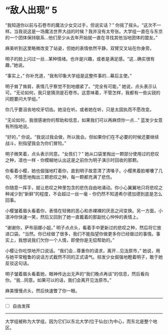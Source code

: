 # “敌人出现” 5

“我知道你以前与石卷市的魔法少女交过手，但说实话？” 你摇了摇头。“这次不一样。当我说这是一场魔法世界大战的时候？我并没有太夸张。大学组一直在与东京的一个团体保持联系...他们至少从去年开始就一直在寻找其他当地团体的盟友。”

麻美听到这里略微改变了站姿，但她的表情依然平静，双臂交叉站在你身旁。

明子的脸上闪过一丝...某种情绪。也许是兴趣，或者是满足感。“这...确实很有趣，”她说。

“事实上，” 你补充道，“我有印象大学组是这整件事的...幕后主使。”

明子耸了耸肩，表情几乎察觉不到地绷紧了。“完全有可能，” 她说，点头表示认可。“无论如何，我只是猜测是石卷市。这意味着，不管怎样，我都有一些尖锐的问题要问大学组。”

你几乎要沮丧地咬牙切齿。她没在听。或者她在听，只是太固执而不愿改变。

“无论如何，我很感谢你的帮助和信息，如果我们可以再麻烦你一点...” 蓝发少女意有所指地说。

“好的，” 你说。“我说过我会做，所以我会。但如果你们在不必要的时候还要继续战斗，别指望我会为你们冒险。”

明子微笑着，点头表示同意。“女孩们？” 她从口袋里掏出一颗部分使用过的悲叹之种，凛也一样 - 你模糊地认出这是之前你为明子演示时回收的那颗。

你看着小樱，她也倔强地盯着你，直到明子故意清了清嗓子。小樱黑着脸嘟囔了几句，不情愿地掏出三颗悲叹之种，每一颗都充满了悲伤。

你随意一挥手，就让悲叹之种里包含的悲伤自由地涌动。你小心翼翼地只将悲叹之种减少到“新鲜”的程度，不会超过一丝一毫 - 你仍然不知道希尔德加德到底是怎么回事。

小樱皱着眉头看着你，表情在轻微的恶心和赤裸裸的厌恶之间变换。另一方面，小凛冲你快速一笑，然后又回到了她一直戴着的那副忧心忡忡的表情上。

“谢谢你，萨布丽娜小姐，” 明子点点头，看着手中更新过的悲叹之种，然后将它放进口袋。“当然。你已经做了很多，我们不能指望你做更多你已经做过的事情。事实上，我想说我们欠你一个人情，即使你是无偿帮助的。”

小樱让你吃惊地开口说话。“我们会...尊重你的请求，离开...见泷原市，” 她说，用与她平常粗鲁的说话方式截然不同的正式语气。棕发少女倔强地瞪着明子，敢于她反驳这句话。

明子皱着眉头看着她，眼神传达出无声的“我们晚点再谈”的信息，然后看向你。“我...同意。如果可以的话，我们会离开见泷原市。”

麻美慢慢点头，然后快速瞥了你一眼。

---

- [ ] 自由发挥

---

大学组被称为大学组，因为它们以东北大学(位于仙台)为中心，而东北是整个地区。
